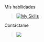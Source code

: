 Mis habilidades 
> [![My Skills](https://skillicons.dev/icons?i=js,html,css,java,nodejs,npm,yarn,git,electron)](https://skillicons.dev)

Contáctame
> <a href="https://discord.com/users/852581882339393586"><img src="https://img.shields.io/badge/Discord-%235865F2.svg?style=for-the-badge&logo=discord&logoColor=white"></img></a>
